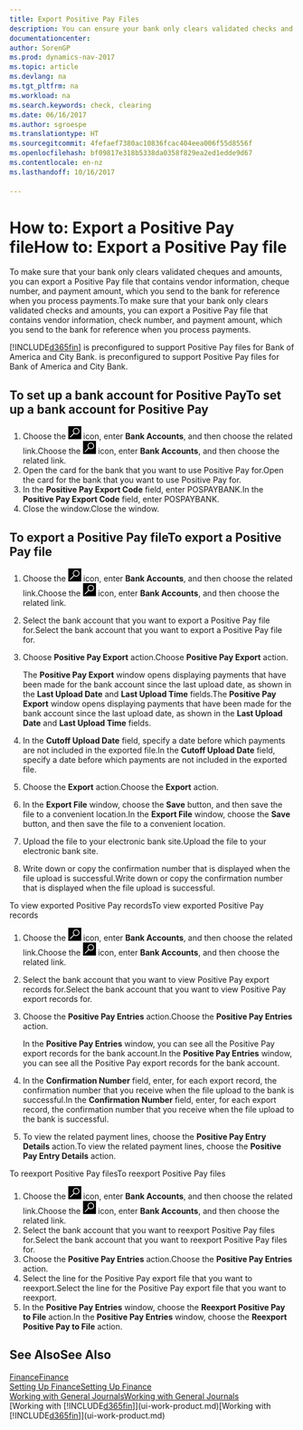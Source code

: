 ```yaml
---
title: Export Positive Pay Files
description: You can ensure your bank only clears validated checks and amounts by exporting a Positive Pay file that contains vendor and payment information.
documentationcenter: 
author: SorenGP
ms.prod: dynamics-nav-2017
ms.topic: article
ms.devlang: na
ms.tgt_pltfrm: na
ms.workload: na
ms.search.keywords: check, clearing
ms.date: 06/16/2017
ms.author: sgroespe
ms.translationtype: HT
ms.sourcegitcommit: 4fefaef7380ac10836fcac404eea006f55d8556f
ms.openlocfilehash: bf09817e318b5338da0358f829ea2ed1edde9d67
ms.contentlocale: en-nz
ms.lasthandoff: 10/16/2017

---
```

# <a name="how-to-export-a-positive-pay-file"></a><span data-ttu-id="ca7b6-103">How to: Export a Positive Pay file</span><span class="sxs-lookup"><span data-stu-id="ca7b6-103">How to: Export a Positive Pay file</span></span>
<span data-ttu-id="ca7b6-104">To make sure that your bank only clears validated cheques and amounts, you can export a Positive Pay file that contains vendor information, cheque number, and payment amount, which you send to the bank for reference when you process payments.</span><span class="sxs-lookup"><span data-stu-id="ca7b6-104">To make sure that your bank only clears validated checks and amounts, you can export a Positive Pay file that contains vendor information, check number, and payment amount, which you send to the bank for reference when you process payments.</span></span>

[!INCLUDE[d365fin](includes/d365fin_md.md)]<span data-ttu-id="ca7b6-105"> is preconfigured to support Positive Pay files for Bank of America and City Bank.</span><span class="sxs-lookup"><span data-stu-id="ca7b6-105"> is preconfigured to support Positive Pay files for Bank of America and City Bank.</span></span>

## <a name="to-set-up-a-bank-account-for-positive-pay"></a><span data-ttu-id="ca7b6-106">To set up a bank account for Positive Pay</span><span class="sxs-lookup"><span data-stu-id="ca7b6-106">To set up a bank account for Positive Pay</span></span>
1. <span data-ttu-id="ca7b6-107">Choose the ![Search for Page or Report](media/ui-search/search_small.png "Search for Page or Report icon") icon, enter **Bank Accounts**, and then choose the related link.</span><span class="sxs-lookup"><span data-stu-id="ca7b6-107">Choose the ![Search for Page or Report](media/ui-search/search_small.png "Search for Page or Report icon") icon, enter **Bank Accounts**, and then choose the related link.</span></span>
2. <span data-ttu-id="ca7b6-108">Open the card for the bank that you want to use Positive Pay for.</span><span class="sxs-lookup"><span data-stu-id="ca7b6-108">Open the card for the bank that you want to use Positive Pay for.</span></span>
3. <span data-ttu-id="ca7b6-109">In the **Positive Pay Export Code** field, enter POSPAYBANK.</span><span class="sxs-lookup"><span data-stu-id="ca7b6-109">In the **Positive Pay Export Code** field, enter POSPAYBANK.</span></span>
4. <span data-ttu-id="ca7b6-110">Close the window.</span><span class="sxs-lookup"><span data-stu-id="ca7b6-110">Close the window.</span></span>

## <a name="to-export-a-positive-pay-file"></a><span data-ttu-id="ca7b6-111">To export a Positive Pay file</span><span class="sxs-lookup"><span data-stu-id="ca7b6-111">To export a Positive Pay file</span></span>
1. <span data-ttu-id="ca7b6-112">Choose the ![Search for Page or Report](media/ui-search/search_small.png "Search for Page or Report icon") icon, enter **Bank Accounts**, and then choose the related link.</span><span class="sxs-lookup"><span data-stu-id="ca7b6-112">Choose the ![Search for Page or Report](media/ui-search/search_small.png "Search for Page or Report icon") icon, enter **Bank Accounts**, and then choose the related link.</span></span>
2. <span data-ttu-id="ca7b6-113">Select the bank account that you want to export a Positive Pay file for.</span><span class="sxs-lookup"><span data-stu-id="ca7b6-113">Select the bank account that you want to export a Positive Pay file for.</span></span>
3. <span data-ttu-id="ca7b6-114">Choose **Positive Pay Export** action.</span><span class="sxs-lookup"><span data-stu-id="ca7b6-114">Choose **Positive Pay Export** action.</span></span>

    <span data-ttu-id="ca7b6-115">The **Positive Pay Export** window opens displaying payments that have been made for the bank account since the last upload date, as shown in the **Last Upload Date** and **Last Upload Time** fields.</span><span class="sxs-lookup"><span data-stu-id="ca7b6-115">The **Positive Pay Export** window opens displaying payments that have been made for the bank account since the last upload date, as shown in the **Last Upload Date** and **Last Upload Time** fields.</span></span>
4. <span data-ttu-id="ca7b6-116">In the **Cutoff Upload Date** field, specify a date before which payments are not included in the exported file.</span><span class="sxs-lookup"><span data-stu-id="ca7b6-116">In the **Cutoff Upload Date** field, specify a date before which payments are not included in the exported file.</span></span>
5. <span data-ttu-id="ca7b6-117">Choose the **Export** action.</span><span class="sxs-lookup"><span data-stu-id="ca7b6-117">Choose the **Export** action.</span></span>
6. <span data-ttu-id="ca7b6-118">In the **Export File** window, choose the **Save** button, and then save the file to a convenient location.</span><span class="sxs-lookup"><span data-stu-id="ca7b6-118">In the **Export File** window, choose the **Save** button, and then save the file to a convenient location.</span></span>
7. <span data-ttu-id="ca7b6-119">Upload the file to your electronic bank site.</span><span class="sxs-lookup"><span data-stu-id="ca7b6-119">Upload the file to your electronic bank site.</span></span>
8. <span data-ttu-id="ca7b6-120">Write down or copy the confirmation number that is displayed when the file upload is successful.</span><span class="sxs-lookup"><span data-stu-id="ca7b6-120">Write down or copy the confirmation number that is displayed when the file upload is successful.</span></span>

<span data-ttu-id="ca7b6-121">To view exported Positive Pay records</span><span class="sxs-lookup"><span data-stu-id="ca7b6-121">To view exported Positive Pay records</span></span>

1. <span data-ttu-id="ca7b6-122">Choose the ![Search for Page or Report](media/ui-search/search_small.png "Search for Page or Report icon") icon, enter **Bank Accounts**, and then choose the related link.</span><span class="sxs-lookup"><span data-stu-id="ca7b6-122">Choose the ![Search for Page or Report](media/ui-search/search_small.png "Search for Page or Report icon") icon, enter **Bank Accounts**, and then choose the related link.</span></span>
2. <span data-ttu-id="ca7b6-123">Select the bank account that you want to view Positive Pay export records for.</span><span class="sxs-lookup"><span data-stu-id="ca7b6-123">Select the bank account that you want to view Positive Pay export records for.</span></span>
3. <span data-ttu-id="ca7b6-124">Choose the **Positive Pay Entries** action.</span><span class="sxs-lookup"><span data-stu-id="ca7b6-124">Choose the **Positive Pay Entries** action.</span></span>

    <span data-ttu-id="ca7b6-125">In the **Positive Pay Entries** window, you can see all the Positive Pay export records for the bank account.</span><span class="sxs-lookup"><span data-stu-id="ca7b6-125">In the **Positive Pay Entries** window, you can see all the Positive Pay export records for the bank account.</span></span>
4. <span data-ttu-id="ca7b6-126">In the **Confirmation Number** field, enter, for each export record, the confirmation number that you receive when the file upload to the bank is successful.</span><span class="sxs-lookup"><span data-stu-id="ca7b6-126">In the **Confirmation Number** field, enter, for each export record, the confirmation number that you receive when the file upload to the bank is successful.</span></span>
5. <span data-ttu-id="ca7b6-127">To view the related payment lines, choose the **Positive Pay Entry Details** action.</span><span class="sxs-lookup"><span data-stu-id="ca7b6-127">To view the related payment lines, choose the **Positive Pay Entry Details** action.</span></span>

<span data-ttu-id="ca7b6-128">To reexport Positive Pay files</span><span class="sxs-lookup"><span data-stu-id="ca7b6-128">To reexport Positive Pay files</span></span>

1. <span data-ttu-id="ca7b6-129">Choose the ![Search for Page or Report](media/ui-search/search_small.png "Search for Page or Report icon") icon, enter **Bank Accounts**, and then choose the related link.</span><span class="sxs-lookup"><span data-stu-id="ca7b6-129">Choose the ![Search for Page or Report](media/ui-search/search_small.png "Search for Page or Report icon") icon, enter **Bank Accounts**, and then choose the related link.</span></span>
2. <span data-ttu-id="ca7b6-130">Select the bank account that you want to reexport Positive Pay files for.</span><span class="sxs-lookup"><span data-stu-id="ca7b6-130">Select the bank account that you want to reexport Positive Pay files for.</span></span>
3. <span data-ttu-id="ca7b6-131">Choose the **Positive Pay Entries** action.</span><span class="sxs-lookup"><span data-stu-id="ca7b6-131">Choose the **Positive Pay Entries** action.</span></span>
4. <span data-ttu-id="ca7b6-132">Select the line for the Positive Pay export file that you want to reexport.</span><span class="sxs-lookup"><span data-stu-id="ca7b6-132">Select the line for the Positive Pay export file that you want to reexport.</span></span>
5. <span data-ttu-id="ca7b6-133">In the **Positive Pay Entries** window, choose the **Reexport Positive Pay to File** action.</span><span class="sxs-lookup"><span data-stu-id="ca7b6-133">In the **Positive Pay Entries** window, choose the **Reexport Positive Pay to File** action.</span></span>

## <a name="see-also"></a><span data-ttu-id="ca7b6-134">See Also</span><span class="sxs-lookup"><span data-stu-id="ca7b6-134">See Also</span></span>
[<span data-ttu-id="ca7b6-135">Finance</span><span class="sxs-lookup"><span data-stu-id="ca7b6-135">Finance</span></span>](finance.md)  
[<span data-ttu-id="ca7b6-136">Setting Up Finance</span><span class="sxs-lookup"><span data-stu-id="ca7b6-136">Setting Up Finance</span></span>](finance-setup-finance.md)  
[<span data-ttu-id="ca7b6-137">Working with General Journals</span><span class="sxs-lookup"><span data-stu-id="ca7b6-137">Working with General Journals</span></span>](ui-work-general-journals.md)  
<span data-ttu-id="ca7b6-138">[Working with [!INCLUDE[d365fin](includes/d365fin_md.md)]](ui-work-product.md)</span><span class="sxs-lookup"><span data-stu-id="ca7b6-138">[Working with [!INCLUDE[d365fin](includes/d365fin_md.md)]](ui-work-product.md)</span></span>

